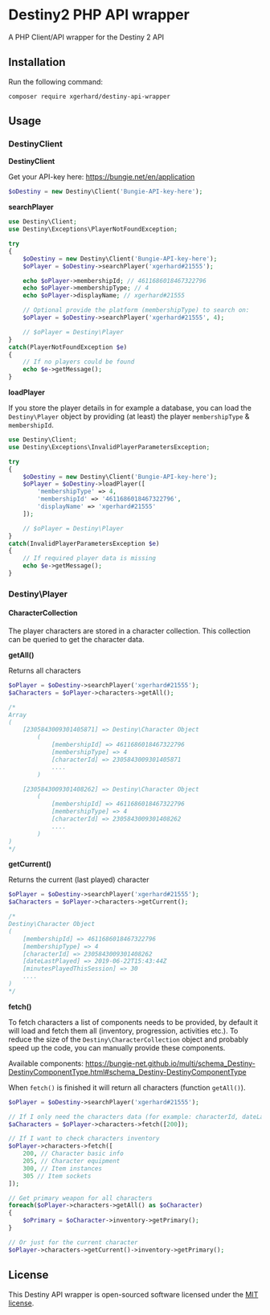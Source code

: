 # Destiny2 PHP API wrapper


A PHP Client/API wrapper for the Destiny 2 API

## Installation

Run the following command:

```shell
composer require xgerhard/destiny-api-wrapper
```

## Usage

### DestinyClient

**DestinyClient**

Get your API-key here: <https://bungie.net/en/application>

```php
$oDestiny = new Destiny\Client('Bungie-API-key-here');
```

**searchPlayer**

```php
use Destiny\Client;
use Destiny\Exceptions\PlayerNotFoundException;

try
{
	$oDestiny = new Destiny\Client('Bungie-API-key-here');
    $oPlayer = $oDestiny->searchPlayer('xgerhard#21555');

    echo $oPlayer->membershipId; // 4611686018467322796
    echo $oPlayer->membershipType; // 4
    echo $oPlayer->displayName; // xgerhard#21555

    // Optional provide the platform (membershipType) to search on:
    $oPlayer = $oDestiny->searchPlayer('xgerhard#21555', 4);

    // $oPlayer = Destiny\Player
}
catch(PlayerNotFoundException $e)
{
	// If no players could be found
    echo $e->getMessage();
}
```

**loadPlayer**

If you store the player details in for example a database, you can load the `Destiny\Player` object by providing (at least) the player `membershipType` & `membershipId`.

```php
use Destiny\Client;
use Destiny\Exceptions\InvalidPlayerParametersException;

try
{
	$oDestiny = new Destiny\Client('Bungie-API-key-here');
    $oPlayer = $oDestiny->loadPlayer([
        'membershipType' => 4,
        'membershipId' => '4611686018467322796',
        'displayName' => 'xgerhard#21555'
    ]);

    // $oPlayer = Destiny\Player
}
catch(InvalidPlayerParametersException $e)
{
	// If required player data is missing
    echo $e->getMessage();
}
```

### Destiny\Player
#### CharacterCollection

The player characters are stored in a character collection. This collection can be queried to get the character data.

**getAll()**

Returns all characters

```php
$oPlayer = $oDestiny->searchPlayer('xgerhard#21555');
$aCharacters = $oPlayer->characters->getAll();

/*
Array
(
    [2305843009301405871] => Destiny\Character Object
        (
            [membershipId] => 4611686018467322796
            [membershipType] => 4
            [characterId] => 2305843009301405871
            ....
        )

    [2305843009301408262] => Destiny\Character Object
        (
            [membershipId] => 4611686018467322796
            [membershipType] => 4
            [characterId] => 2305843009301408262
            ....
        )
)
*/
```

**getCurrent()**

Returns the current (last played) character

```php
$oPlayer = $oDestiny->searchPlayer('xgerhard#21555');
$aCharacters = $oPlayer->characters->getCurrent();

/*
Destiny\Character Object
(
    [membershipId] => 4611686018467322796
    [membershipType] => 4
    [characterId] => 2305843009301408262
    [dateLastPlayed] => 2019-06-22T15:43:44Z
    [minutesPlayedThisSession] => 30
    ....
)
*/
```

**fetch()**

To fetch characters a list of components needs to be provided, by default it will load and fetch them all (inventory, progression, activities etc.).
To reduce the size of the `Destiny\CharacterCollection` object and probably speed up the code, you can manually provide these components.

Available components: <https://bungie-net.github.io/multi/schema_Destiny-DestinyComponentType.html#schema_Destiny-DestinyComponentType>

When `fetch()` is finished it will return all characters (function `getAll()`).

```php
$oPlayer = $oDestiny->searchPlayer('xgerhard#21555');

// If I only need the characters data (for example: characterId, dateLastPlayed)
$aCharacters = $oPlayer->characters->fetch([200]);

// If I want to check characters inventory
$oPlayer->characters->fetch([
	200, // Character basic info
    205, // Character equipment
    300, // Item instances
    305 // Item sockets
]);

// Get primary weapon for all characters
foreach($oPlayer->characters->getAll() as $oCharacter)
{
	$oPrimary = $oCharacter->inventory->getPrimary();
}

// Or just for the current character
$oPlayer->characters->getCurrent()->inventory->getPrimary();
```

## License

This Destiny API wrapper is open-sourced software licensed under the [MIT license](http://opensource.org/licenses/MIT).